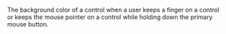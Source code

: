 The background color of a control when a user keeps a finger on a control or keeps the mouse pointer on a control while holding down the primary mouse button.
